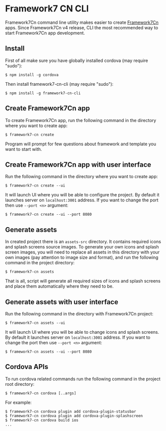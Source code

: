 # Framework7 CN CLI

Framework7Cn command line utility makes easier to create [Framework7Cn](http://framework7.io) apps. Since Framework7Cn v4 release, CLI the most recommended way to start Framework7Cn app development.

## Install

First of all make sure you have globally installed cordova (may require "sudo"):
```
$ npm install -g cordova
```

Then install framework7-cn-cli (may require "sudo"):
```
$ npm install -g framework7-cn-cli
```

## Create Framework7Cn app

To create Framework7Cn app, run the following command in the directory where you want to create app:
```
$ framework7-cn create
```

Program will prompt for few questions about framework and template you want to start with.

## Create Framework7Cn app with user interface

Run the following command in the directory where you want to create app:
```
$ framework7-cn create --ui
```

It will launch UI where you will be able to configure the project. By default it launches server on `localhost:3001` address. If you want to change the port then use `--port <n>` argument:
```
$ framework7-cn create --ui --port 8080
```

## Generate assets

In created project there is an `assets-src` directory. It contains required icons and splash screens source images. To generate your own icons and splash screen images, you will need to replace all assets in this directory with your own images (pay attention to image size and format), and run the following command in the project directory:
```
$ framework7-cn assets
```

That is all, script will generate all required sizes of icons and splash screens and place them automatically where they need to be.

## Generate assets with user interface

Run the following command in the directory with Framework7Cn project:
```
$ framework7-cn assets --ui
```

It will launch UI where you will be able to change icons and splash screens. By default it launches server on `localhost:3001` address. If you want to change the port then use `--port <n>` argument:
```
$ framework7-cn assets --ui --port 8080
```

## Cordova APIs

To run cordova related commands run the following command in the project root directory:
```
$ framework7-cn cordova [..args]
```

For example:
```
$ framework7-cn cordova plugin add cordova-plugin-statusbar
$ framework7-cn cordova plugin add cordova-plugin-splashscreen
$ framework7-cn cordova build ios
...
```
